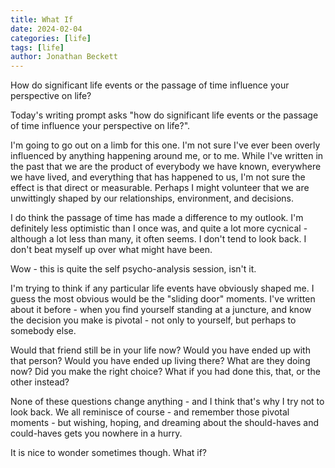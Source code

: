 ```yaml
---
title: What If
date: 2024-02-04
categories: [life]
tags: [life]
author: Jonathan Beckett
---
```


How do significant life events or the passage of time influence your perspective on life?

Today's writing prompt asks "how do significant life events or the passage of time influence your perspective on life?".

I'm going to go out on a limb for this one. I'm not sure I've ever been overly influenced by anything happening around me, or to me. While I've written in the past that we are the product of everybody we have known, everywhere we have lived, and everything that has happened to us, I'm not sure the effect is that direct or measurable. Perhaps I might volunteer that we are unwittingly shaped by our relationships, environment, and decisions.

I do think the passage of time has made a difference to my outlook. I'm definitely less optimistic than I once was, and quite a lot more cycnical - although a lot less than many, it often seems. I don't tend to look back. I don't beat myself up over what might have been.

Wow - this is quite the self psycho-analysis session, isn't it.

I'm trying to think if any particular life events have obviously shaped me. I guess the most obvious would be the "sliding door" moments. I've written about it before - when you find yourself standing at a juncture, and know the decision you make is pivotal - not only to yourself, but perhaps to somebody else.

Would that friend still be in your life now? Would you have ended up with that person? Would you have ended up living there? What are they doing now? Did you make the right choice? What if you had done this, that, or the other instead?

None of these questions change anything - and I think that's why I try not to look back. We all reminisce of course - and remember those pivotal moments - but wishing, hoping, and dreaming about the should-haves and could-haves gets you nowhere in a hurry.

It is nice to wonder sometimes though. What if?